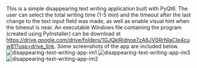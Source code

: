 This is a simple disappearing text writing application built with PyQt6. The user can select the total writing time (1-5 min) and the timeout after the last change to the text input field was made, as well as enable visual hint when the timeout is near.
An executable Windows file containing the program (created using PyInstaller) can be download at https://drive.google.com/drive/folders/1GJQklRidnoe7zA6JV0RrNIaCIe4cuw81?usp=drive_link.
Some screenshots of the app are included below.![disappearing-text-writing-app-im1](https://github.com/JM731/disappearing-text-writing-app/assets/137689384/b95e5c55-de84-4117-b885-761030ae23f7)
![disappearing-text-writing-app-im3](https://github.com/JM731/disappearing-text-writing-app/assets/137689384/6e3c4c7f-3345-4a6f-9635-4f490aea764a)
![disappearing-text-writing-app-im2](https://github.com/JM731/disappearing-text-writing-app/assets/137689384/d0df45be-4c3c-4d0e-a554-cd87dfa93af2)
